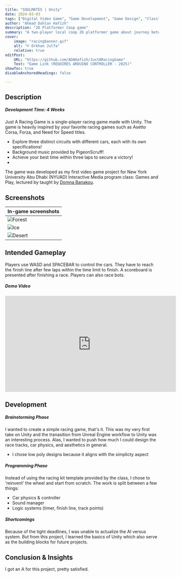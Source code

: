 ```yaml
---
title: "SOULMATES | Unity"
date: 2024-03-03
tags: ["Digital Video Game", "Game Development", "Game Design", "Class"]
author: "Ahmad Dahlan Hafizh"
description: "2D Platformer Coop game" 
summary: "A two-player local coop 2D platformer game about journey between life and death, together." 
cover:
    image: "racingbanner.gif"
    alt: "© Orkhan Julfa"
    relative: true
editPost:
    URL: "https://github.com/ADAHafizh/JustARacingGame"
    Text: "Game Link (REQUIRES ARDUINO CONTROLLER - 2025)"
showToc: true
disableAnchoredHeadings: false

---
```


## Description 

##### Development Time: 4 Weeks

Just A Racing Game is a single-player racing game made with Unity. The game is heavily inspired by your favorite racing games such as Asetto Corsa, Forza, and Need for Speed titles. 

+ Explore three distinct circuits with different cars, each with its own specifications!
+ Background music provided by PigeonScruff!
+ Achieve your best time within three laps to secure a victory!
+ 
The game was developed as my first video game project for New York University Abu Dhabi (NYUAD) Interactive Media program class: Games and Play, lectured by taught by [Domna Banakou](https://domnabanakou.com/).

## Screenshots 

| In-game screenshots        |
| -------------------------- |
| ![Forest](forest.png) |
| ![Ice](ice.png)  |
| ![Desert](desert.png)  |


## Intended Gameplay

Players use WASD and SPACEBAR to control the cars. They have to reach the finish line after few laps within the time limit to finish. A scoreboard is presented after finishing a race. Players can also race bots. 

##### Demo Video 
<iframe width="560" height="315" src="https://www.youtube.com/embed/tdWcjklxVfY?si=0COzS3nYP0RVHk-Z" title="YouTube video player" frameborder="0" allow="accelerometer; autoplay; clipboard-write; encrypted-media; gyroscope; picture-in-picture; web-share" referrerpolicy="strict-origin-when-cross-origin" allowfullscreen></iframe>

## Development

##### Brainstorming Phase 

I wanted to create a simple racing game, that's it. This was my very first take on Unity and the tranasition from Unreal Engine workflow to Unity was an interesting process. Alas, I wanted to push how much I could design the race tracks, car physics, and aesthetics in general. 

+ I chose low poly designs because it aligns with the simplicty aspect 

##### Programming Phase

Instead of using the racing kit template provided by the class, I chose to 'reinvent' the wheel and start from scratch. The work is split between a few things:

+ Car physics & controller
+ Sound manager
+ Logic systems (timer, finish line, track points)

##### Shortcomings

Because of the tight deadlines, I was unable to actualize the AI versus system. But from this project, I learned the basics of Unity which also serve as the building blocks for future projects. 

## Conclusion & Insights 

I got an A for this project, pretty satisfied. 
